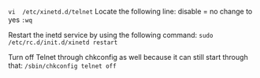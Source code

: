``vi  /etc/xinetd.d/telnet``
Locate the following line:
disable = no
change to yes
``:wq``

Restart the inetd service by using the following command:
``sudo /etc/rc.d/init.d/xinetd restart``

Turn off Telnet through chkconfig as well because it can still start through that:
``/sbin/chkconfig telnet off``


